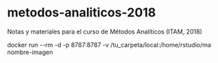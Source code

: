 # metodos-analiticos-2018
Notas y materiales para el curso de Métodos Analíticos (ITAM, 2018)

docker run --rm -d -p 8787:8787 -v /tu_carpeta/local:/home/rstudio/ma nombre-imagen
